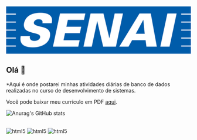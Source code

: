 ![alt text](https://github.com/KauannHeenrique/KauannHeenrique/blob/main/senai-logo-3.png)

## Olá 👋
 
*Aqui é onde postarei minhas atividades diárias de banco de dados realizadas no curso de desenvolvimento de sistemas. 
  
Você pode baixar meu currículo em PDF [aqui](./Curriculo%20Kauann%202024.pdf).

![Anurag's GitHub stats](https://github-readme-stats.vercel.app/api?username=KauannHeenrique&show_icons=true&theme=dark)

<div style ="display: inline_block"><br/>
 <img align="center" alt="html5" src="https://img.shields.io/badge/Python-3776AB?style=for-the-badge&logo=python&logoColor=white" />
 <img align="center" alt="html5" src="https://img.shields.io/badge/MySQL-00000F?style=for-the-badge&logo=mysql&logoColor=white" />
 <img align="center" alt="html5" src="https://img.shields.io/badge/C%2B%2B-00599C?style=for-the-badge&logo=c%2B%2B&logoColor=white" />
</div>

